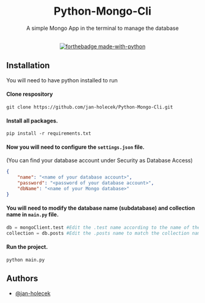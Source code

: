 <h1 align="center">Python-Mongo-Cli</h1>

<div align="center">
A simple Mongo App in the terminal to manage the database
<br><br>

[![forthebadge made-with-python](http://ForTheBadge.com/images/badges/made-with-python.svg)](https://www.python.org/)

</div>

## Installation
You will need to have python installed to run

#### Clone respository
```
git clone https://github.com/jan-holecek/Python-Mongo-Cli.git
```
#### Install all packages.
```
pip install -r requirements.txt
```
#### Now you will need to configure the `settings.json` file.
(You can find your database account under Security as Database Access)
```json
{
	"name": "<name of your database account>",
	"password": "<password of your database account>",
	"dbName": "<name of your Mongo database>"
}
```
#### You will need to modify the database name (subdatabase) and collection name in `main.py` file.
```py
db = mongoClient.test #Edit the .test name according to the name of the database (subdatabase).
collection = db.posts #Edit the .posts name to match the collection name in the database.
```
#### Run the project.
```
python main.py
```
## Authors

- [@jan-holecek](https://www.github.com/jan-holecek)
